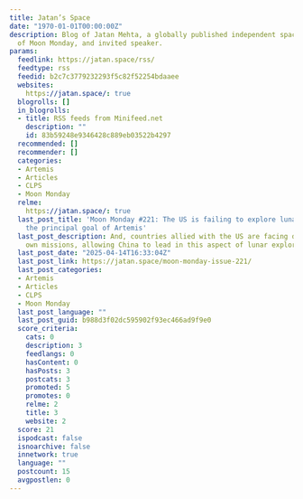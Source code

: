 ```yaml
---
title: Jatan’s Space
date: "1970-01-01T00:00:00Z"
description: Blog of Jatan Mehta, a globally published independent space writer, author
  of Moon Monday, and invited speaker.
params:
  feedlink: https://jatan.space/rss/
  feedtype: rss
  feedid: b2c7c3779232293f5c82f52254bdaaee
  websites:
    https://jatan.space/: true
  blogrolls: []
  in_blogrolls:
  - title: RSS feeds from Minifeed.net
    description: ""
    id: 83b59248e9346428c889eb03522b4297
  recommended: []
  recommender: []
  categories:
  - Artemis
  - Articles
  - CLPS
  - Moon Monday
  relme:
    https://jatan.space/: true
  last_post_title: 'Moon Monday #221: The US is failing to explore lunar water as
    the principal goal of Artemis'
  last_post_description: And, countries allied with the US are facing delays in their
    own missions, allowing China to lead in this aspect of lunar exploration too.
  last_post_date: "2025-04-14T16:33:04Z"
  last_post_link: https://jatan.space/moon-monday-issue-221/
  last_post_categories:
  - Artemis
  - Articles
  - CLPS
  - Moon Monday
  last_post_language: ""
  last_post_guid: b988d3f02dc595902f93ec466ad9f9e0
  score_criteria:
    cats: 0
    description: 3
    feedlangs: 0
    hasContent: 0
    hasPosts: 3
    postcats: 3
    promoted: 5
    promotes: 0
    relme: 2
    title: 3
    website: 2
  score: 21
  ispodcast: false
  isnoarchive: false
  innetwork: true
  language: ""
  postcount: 15
  avgpostlen: 0
---
```

